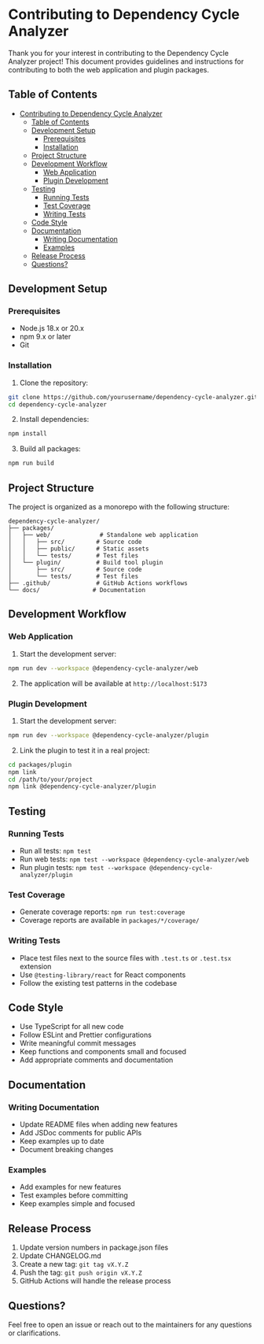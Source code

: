 # Contributing to Dependency Cycle Analyzer

Thank you for your interest in contributing to the Dependency Cycle Analyzer project! This document provides guidelines and instructions for contributing to both the web application and plugin packages.

## Table of Contents

- [Contributing to Dependency Cycle Analyzer](#contributing-to-dependency-cycle-analyzer)
  - [Table of Contents](#table-of-contents)
  - [Development Setup](#development-setup)
    - [Prerequisites](#prerequisites)
    - [Installation](#installation)
  - [Project Structure](#project-structure)
  - [Development Workflow](#development-workflow)
    - [Web Application](#web-application)
    - [Plugin Development](#plugin-development)
  - [Testing](#testing)
    - [Running Tests](#running-tests)
    - [Test Coverage](#test-coverage)
    - [Writing Tests](#writing-tests)
  - [Code Style](#code-style)
  - [Documentation](#documentation)
    - [Writing Documentation](#writing-documentation)
    - [Examples](#examples)
  - [Release Process](#release-process)
  - [Questions?](#questions)

## Development Setup

### Prerequisites

- Node.js 18.x or 20.x
- npm 9.x or later
- Git

### Installation

1. Clone the repository:

```bash
git clone https://github.com/yourusername/dependency-cycle-analyzer.git
cd dependency-cycle-analyzer
```

2. Install dependencies:

```bash
npm install
```

3. Build all packages:

```bash
npm run build
```

## Project Structure

The project is organized as a monorepo with the following structure:

```
dependency-cycle-analyzer/
├── packages/
│   ├── web/              # Standalone web application
│   │   ├── src/         # Source code
│   │   ├── public/      # Static assets
│   │   └── tests/       # Test files
│   └── plugin/          # Build tool plugin
│       ├── src/         # Source code
│       └── tests/       # Test files
├── .github/             # GitHub Actions workflows
└── docs/               # Documentation
```

## Development Workflow

### Web Application

1. Start the development server:

```bash
npm run dev --workspace @dependency-cycle-analyzer/web
```

2. The application will be available at `http://localhost:5173`

### Plugin Development

1. Start the development server:

```bash
npm run dev --workspace @dependency-cycle-analyzer/plugin
```

2. Link the plugin to test it in a real project:

```bash
cd packages/plugin
npm link
cd /path/to/your/project
npm link @dependency-cycle-analyzer/plugin
```

## Testing

### Running Tests

- Run all tests: `npm test`
- Run web tests: `npm test --workspace @dependency-cycle-analyzer/web`
- Run plugin tests: `npm test --workspace @dependency-cycle-analyzer/plugin`

### Test Coverage

- Generate coverage reports: `npm run test:coverage`
- Coverage reports are available in `packages/*/coverage/`

### Writing Tests

- Place test files next to the source files with `.test.ts` or `.test.tsx` extension
- Use `@testing-library/react` for React components
- Follow the existing test patterns in the codebase

## Code Style

- Use TypeScript for all new code
- Follow ESLint and Prettier configurations
- Write meaningful commit messages
- Keep functions and components small and focused
- Add appropriate comments and documentation

## Documentation

### Writing Documentation

- Update README files when adding new features
- Add JSDoc comments for public APIs
- Keep examples up to date
- Document breaking changes

### Examples

- Add examples for new features
- Test examples before committing
- Keep examples simple and focused

## Release Process

1. Update version numbers in package.json files
2. Update CHANGELOG.md
3. Create a new tag: `git tag vX.Y.Z`
4. Push the tag: `git push origin vX.Y.Z`
5. GitHub Actions will handle the release process

## Questions?

Feel free to open an issue or reach out to the maintainers for any questions or clarifications.

